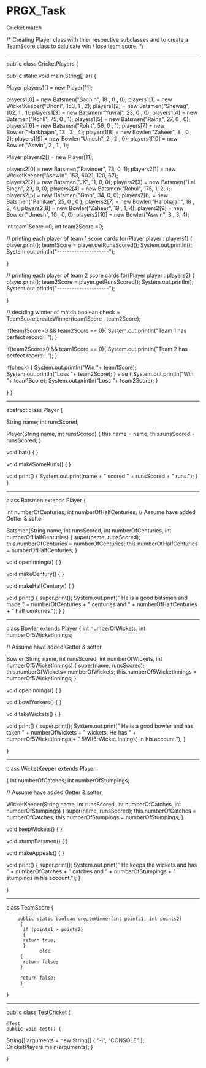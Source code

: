 # PRGX_Task
Cricket match

/* 
Creating Player class with thier respective subclasses and to create a TeamScore class to calulcate win / lose team score. 
*/

----

public class CricketPlayers
{

  public static void main(String[] ar)
{

Player players1[] = new Player[11];

players1[0] = new Batsmen("Sachin", 18 , 0 , 0);
players1[1] = new WicketKeeper("Dhoni", 153, 1 , 2);
players1[2] = new Batsmen("Shewag", 102, 1 , 1);
players1[3] = new Batsmen("Yuvraj", 23, 0 , 0);
players1[4] = new Batsmen("Kohli", 75, 0 , 1);
players1[5] = new Batsmen("Raina", 27, 0 , 0);
players1[6] = new Batsmen("Rohit", 56, 0 , 1);
players[7] = new Bowler("Harbhajan", 13 , 3 , 4);
players1[8] = new Bowler("Zaheer",  8 , 0 , 2);
players1[9] = new Bowler("Umesh",  2 , 2 , 0);
players1[10] = new Bowler("Aswin",  2 , 1 , 1);


Player players2[] = new Player[11];

players2[0] = new Batsmen("Ravinder", 78, 0, 1);
players2[1] = new WicketKeeper("Ashwin", 153, 6021, 120, 67);    
players2[2] = new Batsmen("JK", 11, 0, 0);
players2[3] = new Batsmen("Lal Singh", 23, 0, 0);
players2[4] = new Batsmen("Rahul", 175, 1, 2, );
players2[5] = new Batsmen("Gmb", 34, 0, 0);
players2[6] = new Batsmen("Panikae", 25, 0 , 0 );
players2[7] = new Bowler("Harbhajan", 18 , 2, 4);
players2[8] = new Bowler("Zaheer", 19 , 1, 4);
players2[9] = new Bowler("Umesh", 10 , 0, 0);
players2[10] = new Bowler("Aswin", 3 , 3, 4);

int team1Score =0;
int team2Score =0;



// printing each player of team 1 score cards
for(Player player : players1)
{
player.print();
team1Score = player.getRunsScored();
System.out.println();
System.out.println("---------------------");

}


// printing each player of team 2 score cards
for(Player player : players2)
{
player.print();
team2Score = player.getRunsScored();
System.out.println();
System.out.println("---------------------");

}




// deciding winner of match
boolean check = TeamScore.createWinner(team1Score ,  team2Score);

  if(team1Score>0 && team2Score == 0){
        System.out.println("Team 1 has perfect record ! ");
  }

  if(team2Score>0 && team1Score == 0){
        System.out.println("Team 2 has perfect record ! ");
  }

 if(check) {
          System.out.println("Win "+ team1Score);
          System.out.println("Loss "+ team2Score);
          } else {
          System.out.println("Win "+ team1Score);
          System.out.println("Loss "+ team2Score);
}

}
}


--------


abstract class Player
{

String name;
int runsScored;

Player(String name, int runsScored)
{
this.name = name;
this.runsScored = runsScored;
}


void bat()
{
}

void makeSomeRuns()
{
}

void print()
{
System.out.print(name + " scored " + runsScored + " runs.");
}
}



--------


class Batsmen extends Player
{

int numberOfCenturies;
int numberOfHalfCenturies;
// Assume have added Getter & setter

Batsmen(String name, int runsScored, int numberOfCenturies, int numberOfHalfCenturies)
{
super(name, runsScored);
this.numberOfCenturies = numberOfCenturies;
this.numberOfHalfCenturies = numberOfHalfCenturies;
}

void openInnings()
{
}

void makeCentury()
{
}

void makeHalfCentury()
{
}

void print()
{
super.print();
System.out.print(" He is a good batsmen and made " + numberOfCenturies + " centuries and " + numberOfHalfCenturies + " half centuries.");
}
}




--------


class Bowler extends Player
{
int numberOfWickets;
int numberOf5WicketInnings;

// Assume have added Getter & setter



Bowler(String name, int runsScored, int numberOfWickets, int numberOf5WicketInnings)
{
super(name, runsScored);
this.numberOfWickets= numberOfWickets;
this.numberOf5WicketInnings = numberOf5WicketInnings;
}

void openInnings()
{
}

void bowlYorkers()
{
}

void takeWickets()
{
}

void print()
{
super.print();
System.out.print(" He is a good bowler and has taken " + numberOfWickets + " wickets. He has " + numberOf5WicketInnings + " 5WI(5-Wicket Innings) in his account.");
}

}


---------


class WicketKeeper extends Player

{
int numberOfCatches;
int numberOfStumpings;

// Assume have added Getter & setter

WicketKeeper(String name, int runsScored, int numberOfCatches, int numberOfStumpings)
{
super(name, runsScored);
this.numberOfCatches = numberOfCatches;
this.numberOfStumpings = numberOfStumpings;
}

void keepWickets()
{
}

void stumpBatsmen()
{
}

void makeAppeals()
{
}



void print()
{
super.print();
System.out.print(" He keeps the wickets and has " + numberOfCatches + " catches and " + numberOfStumpings + " stumpings in his account.");
}


}


--------


 class TeamScore {

        public static boolean createWinner(int points1, int points2)  
         {
          if (points1 > points2)
          {
          return true;
          }
                else
         {
          return false;  
         } 

         return false;
         }
      
}



-----

public class TestCricket {  
  
    @Test  
    public void test() {  
   String[] arguments = new String[] { "-i", "CONSOLE" };
CricketPlayers.main(arguments);
    }  
  
}  
